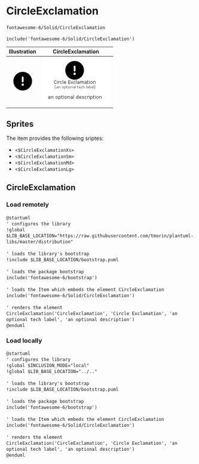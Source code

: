 # CircleExclamation


```text
fontawesome-6/Solid/CircleExclamation
```

```text
include('fontawesome-6/Solid/CircleExclamation')
```



| Illustration | CircleExclamation |
| :---: | :---: |
| ![illustration for Illustration](../../fontawesome-6/Solid/CircleExclamation.png) | ![illustration for CircleExclamation](../../fontawesome-6/Solid/CircleExclamation.Local.png) |



## Sprites
The item provides the following sriptes:

- `<$CircleExclamationXs>`
- `<$CircleExclamationSm>`
- `<$CircleExclamationMd>`
- `<$CircleExclamationLg>`





## CircleExclamation

### Load remotely
```plantuml
@startuml
' configures the library
!global $LIB_BASE_LOCATION="https://raw.githubusercontent.com/tmorin/plantuml-libs/master/distribution"

' loads the library's bootstrap
!include $LIB_BASE_LOCATION/bootstrap.puml

' loads the package bootstrap
include('fontawesome-6/bootstrap')

' loads the Item which embeds the element CircleExclamation
include('fontawesome-6/Solid/CircleExclamation')

' renders the element
CircleExclamation('CircleExclamation', 'Circle Exclamation', 'an optional tech label', 'an optional description')
@enduml
```

### Load locally
```plantuml
@startuml
' configures the library
!global $INCLUSION_MODE="local"
!global $LIB_BASE_LOCATION="../.."

' loads the library's bootstrap
!include $LIB_BASE_LOCATION/bootstrap.puml

' loads the package bootstrap
include('fontawesome-6/bootstrap')

' loads the Item which embeds the element CircleExclamation
include('fontawesome-6/Solid/CircleExclamation')

' renders the element
CircleExclamation('CircleExclamation', 'Circle Exclamation', 'an optional tech label', 'an optional description')
@enduml
```

